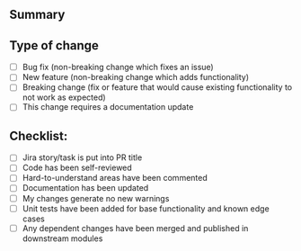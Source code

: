 ## Summary
<!--
Please include a summary of the change and what the PR is trying to accomplish.
List any dependencies that are required for this change.
-->

<!--
## Changelog (optional)
List of changes, to easily get an idea of what was done.

Example:
- Created new route `awesome_new_route_of_doom`
- Create alembic migration for new table, `every_table_but_combined`
-->

## Type of change
<!--
Please delete options that are not relevant.
-->

- [ ] Bug fix (non-breaking change which fixes an issue)
- [ ] New feature (non-breaking change which adds functionality)
- [ ] Breaking change (fix or feature that would cause existing functionality to not work as expected)
- [ ] This change requires a documentation update

## Checklist:
<!--
A quick checklist of things that should be done before the code is opened to review by others on the team.
Delete any that are not applicable.
-->

- [ ] Jira story/task is put into PR title
- [ ] Code has been self-reviewed
- [ ] Hard-to-understand areas have been commented
- [ ] Documentation has been updated
- [ ] My changes generate no new warnings
- [ ] Unit tests have been added for base functionality and known edge cases
- [ ] Any dependent changes have been merged and published in downstream modules
